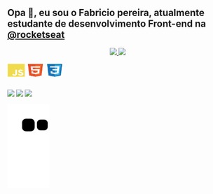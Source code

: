 ## Opa 👋, eu sou o Fabricio pereira, atualmente estudante de desenvolvimento Front-end na [@rocketseat](https://github.com/Rocketseat)
<div align="center">
  <a href="https://github.com/fabricio-x" style="display: block; padding: 0;">
  <img height="180em" src="https://github-readme-stats.vercel.app/api?username=fabricio-x&show_icons=true&theme=dark&include_all_commits=true&count_private=true">
  <img height="180em" src="https://github-readme-stats.vercel.app/api/top-langs/?username=fabricio-x&layout=compact&langs_count=7&theme=dark"></a>
</div>

<div style="display: inline-block;"><br>
  <img align="center" alt="fabricio-JS" height="30" width="40" src="https://raw.githubusercontent.com/devicons/devicon/master/icons/javascript/javascript-plain.svg">
  <img align="center" alt="fabricio-HTML" height="30" width="40" src="https://raw.githubusercontent.com/devicons/devicon/master/icons/html5/html5-original.svg">
  <img align="center" alt="fabricio-CSS" height="30" width="40" src="https://raw.githubusercontent.com/devicons/devicon/master/icons/css3/css3-original.svg">
</div>
  
  ##
 
<div>
  <a href="https://www.linkedin.com/in/fabricio-web" target="_blank"><img src="https://img.shields.io/badge/-LinkedIn-%230077B5?style=for-the-badge&logo=linkedin&logoColor=white" target="_blank"></a>
  <a href="https://instagram.com/fabricio.tsx" target="_blank"><img src="https://img.shields.io/badge/-Instagram-%23E4405F?style=for-the-badge&logo=instagram&logoColor=white" target="_blank"></a>
  <a href = "mailto:fabriciocontadele@gmail.com"><img src="https://img.shields.io/badge/-Gmail-%23333?style=for-the-badge&logo=gmail&logoColor=white" target="_blank"></a>
  
  ![Snake animation](https://github.com/fabricio-x/fabricio-x/blob/output/github-contribution-grid-snake.svg)
 
</div>
